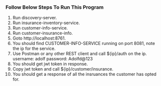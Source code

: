 ### Follow Below Steps To Run This Program


1. Run discovery-server.
2. Run insurance-inventory-service.
3. Run customer-info-service.
4. Run customer-insurance-info.
5. Goto http://localhost:8761.
6. You should find CUSTOMER-INFO-SERVICE running on port 8081, note the ip for the service.
7. Use Postman or any other REST client and call ${ip}/auth on the ip.
	username: adolf
	password: Adolfd@123
8. You should get jwt token in response.
9. Copy jwt token and call ${ip}/customer/insurance.
10. You should get a response of all the insruances the customer has opted for.
